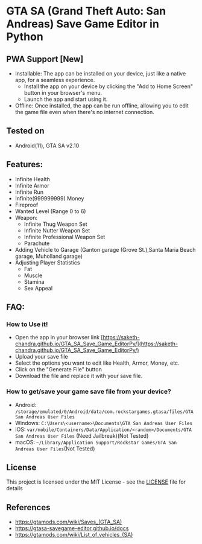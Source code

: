 # GTA SA (Grand Theft Auto: San Andreas) Save Game Editor in Python

## PWA Support [New]

- Installable: The app can be installed on your device, just like a native app, for a seamless experience.
    - Install the app on your device by clicking the "Add to Home Screen" button in your browser's menu.
    - Launch the app and start using it.
- Offline: Once installed, the app can be run offline, allowing you to edit the game file even when there's no internet connection.

## Tested on

- Android(11), GTA SA v2.10

## Features:
- Infinite Health
- Infinite Armor
- Infinite Run
- Infinite(999999999) Money
- Fireproof
- Wanted Level (Range 0 to 6)
- Weapon:
  - Infinite Thug Weapon Set
  - Infinite Nutter Weapon Set
  - Infinite Professional Weapon Set
  - Parachute
- Adding Vehicle to Garage (Ganton garage (Grove St.),Santa Maria Beach garage, Muholland garage)
- Adjusting Player Statistics
  - Fat
  - Muscle
  - Stamina
  - Sex Appeal

## FAQ:

### How to Use it!
- Open the app in your browser link [https://saketh-chandra.github.io/GTA_SA_Save_Game_EditorPy/](https://saketh-chandra.github.io/GTA_SA_Save_Game_EditorPy/)
- Upload your save file
- Select the options you want to edit like Health, Armor, Money, etc.
- Click on the "Generate File" button
- Download the file and replace it with your save file.

### How to get/save your game save file from your device?
- Android: `/storage/emulated/0/Android/data/com.rockstargames.gtasa/files/GTA San Andreas User Files`
- Windows: `C:\Users\<username>\Documents\GTA San Andreas User Files`
- iOS: `var/mobile/Containers/Data/Application/<random>/Documents/GTA San Andreas User Files` (Need Jailbreak)(Not Tested)
- macOS: `~/Library/Application Support/Rockstar Games/GTA San Andreas User Files`(Not Tested)

## License
This project is licensed under the MIT License - see the [LICENSE](LICENSE) file for details

## References
- https://gtamods.com/wiki/Saves_(GTA_SA)
- https://gtasa-savegame-editor.github.io/docs
- https://gtamods.com/wiki/List_of_vehicles_(SA)